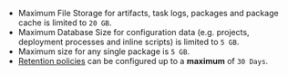 - Maximum File Storage for artifacts, task logs, packages and package cache is limited to `20 GB`.
- Maximum Database Size for configuration data (e.g. projects, deployment processes and inline scripts) is limited to `5 GB`.
- Maximum size for any single package is `5 GB`.
- [Retention policies](/docs/administration/retention-policies/) can be configured up to a **maximum** of `30 Days`.